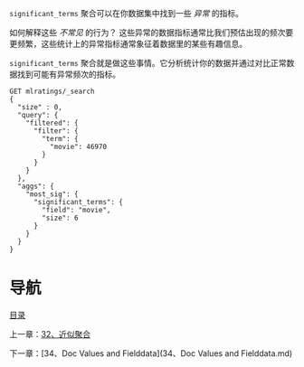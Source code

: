 `significant_terms` 聚合可以在你数据集中找到一些 *异常* 的指标。

如何解释这些 *不常见* 的行为？ 这些异常的数据指标通常比我们预估出现的频次要更频繁，这些统计上的异常指标通常象征着数据里的某些有趣信息。

`significant_terms` 聚合就是做这些事情。它分析统计你的数据并通过对比正常数据找到可能有异常频次的指标。

```
GET mlratings/_search
{
  "size" : 0,
  "query": {
    "filtered": {
      "filter": {
        "term": {
          "movie": 46970
        }
      }
    }
  },
  "aggs": {
    "most_sig": {
      "significant_terms": { 
        "field": "movie",
        "size": 6
      }
    }
  }
}
```


# 导航

[目录](README.md)

上一章：[32、近似聚合](32、近似聚合.md)

下一章：[34、Doc Values and Fielddata](34、Doc Values and Fielddata.md)

